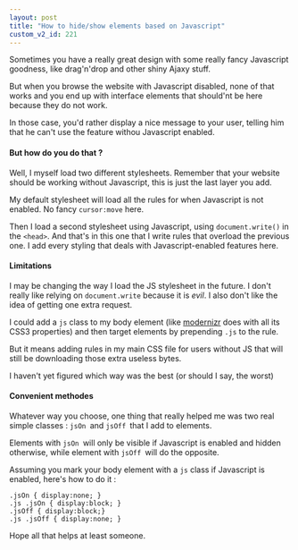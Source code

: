 ```yaml
---
layout: post
title: "How to hide/show elements based on Javascript"
custom_v2_id: 221
---
```


Sometimes you have a really great design with some really fancy Javascript
goodness, like drag'n'drop and other shiny Ajaxy stuff.

But when you browse the website with Javascript disabled, none of that works
and you end up with interface elements that should'nt be here because they do
not work.

In those case, you'd rather display a nice message to your user, telling him
that he can't use the feature withou Javascript enabled.

#### But how do you do that ?

Well, I myself load two different stylesheets. Remember that your website
should be working without Javascript, this is just the last layer you add.

My default stylesheet will load all the rules for when Javascript is not
enabled. No fancy `cursor:move` here.

Then I load a second stylesheet using Javascript, using `document.write()` in
the `<head>`. And that's in this one that I write rules that overload the
previous one. I add every styling that deals with Javascript-enabled features
here.

#### Limitations

I may be changing the way I load the JS stylesheet in the future. I don't
really like relying on `document.write` because it is _evil_. I also don't
like the idea of getting one extra request.

I could add a `js` class to my body element (like
[modernizr](http://www.modernizr.com/) does with all its CSS3 properties) and
then target elements by prepending `.js` to the rule.

But it means adding rules in my main CSS file for users without JS that will
still be downloading those extra useless bytes.

I haven't yet figured which way was the best (or should I say, the worst)

#### Convenient methodes

Whatever way you choose, one thing that really helped me was two real simple
classes : `jsOn `and `jsOff `that I add to elements.

Elements with `jsOn `will only be visible if Javascript is enabled and hidden
otherwise, while element with `jsOff `will do the opposite.

Assuming you mark your body element with a `js` class if Javascript is
enabled, here's how to do it :

    
    .jsOn { display:none; }  
    .js .jsOn { display:block; }  
    .jsOff { display:block;}  
    .js .jsOff { display:none; }  
    

Hope all that helps at least someone.

